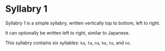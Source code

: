 # Syllabry 1

Syllabry 1 is a simple syllabry, written vertically top to bottom, left to right.

It can optionally be written left to right, similar to Japanese.

This syllabry contains six syllables: `ka`, `ta`, `na`, `ko`, `to`, and `no`.